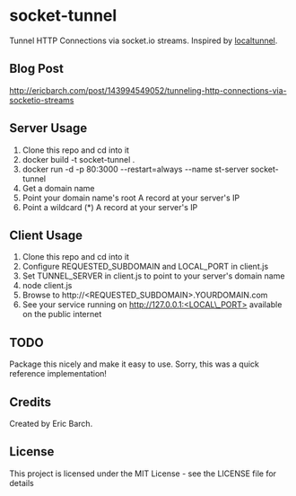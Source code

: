 # socket-tunnel

Tunnel HTTP Connections via socket.io streams. Inspired by [localtunnel](https://github.com/localtunnel/localtunnel).

## Blog Post

http://ericbarch.com/post/143994549052/tunneling-http-connections-via-socketio-streams

## Server Usage

1. Clone this repo and cd into it
2. docker build -t socket-tunnel .
3. docker run -d -p 80:3000 --restart=always --name st-server socket-tunnel
4. Get a domain name
5. Point your domain name's root A record at your server's IP
6. Point a wildcard (*) A record at your server's IP

## Client Usage

1. Clone this repo and cd into it
2. Configure REQUESTED\_SUBDOMAIN and LOCAL\_PORT in client.js
3. Set TUNNEL\_SERVER in client.js to point to your server's domain name
4. node client.js
5. Browse to http://<REQUESTED\_SUBDOMAIN>.YOURDOMAIN.com
6. See your service running on http://127.0.0.1:<LOCAL\_PORT> available on the public internet

## TODO

Package this nicely and make it easy to use. Sorry, this was a quick reference implementation!

## Credits

Created by Eric Barch.

## License

This project is licensed under the MIT License - see the LICENSE file for details